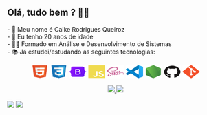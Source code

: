 ## Olá, tudo bem ? 👨‍💻
<div style="display: inline_block">
  - 🧙‍ Meu nome é Caike Rodrigues Queiroz <br>
  - 🎂 Eu tenho 20 anos de idade <br>
  - 👨‍🎓 Formado em Análise e Desenvolvimento de Sistemas <br>
  - 📚 Já estudei/estudando as seguintes tecnologias: <br><br>
  <div align="center">
    <img align="center" alt="Caike-QueirozHTML" height="30" width="40" src="https://raw.githubusercontent.com/devicons/devicon/master/icons/html5/html5-original.svg">
    <img align="center" alt="Caike-QueirozCSS" height="30" width="40" src="https://raw.githubusercontent.com/devicons/devicon/master/icons/css3/css3-original.svg">
  <img align="center" alt="Caike-QueirozBoostrap" height="30" width="40" src="https://raw.githubusercontent.com/devicons/devicon/master/icons/bootstrap/bootstrap-original.svg">
    <img align="center" alt="Caike-QueirozJs" height="30" width="40" src="https://raw.githubusercontent.com/devicons/devicon/master/icons/javascript/javascript-plain.svg">
    <img align="center" alt="Caike-QueirozSass" height="30" width="40" src="https://raw.githubusercontent.com/devicons/devicon/master/icons/sass/sass-original.svg">
    <img align="center" alt="Caike-Queirozvscode" height="30" width="40" src="https://github.com/devicons/devicon/blob/master/icons/vscode/vscode-original.svg">
    <img align="center" alt="Caike-Queiroznodejs" height="30" width="40" src="https://github.com/devicons/devicon/blob/master/icons/nodejs/nodejs-original.svg">
    <img align="center" alt="Caike-Queirozgithub" height="30" width="40" src="https://github.com/devicons/devicon/blob/master/icons/github/github-original.svg">
    <img align="center" alt="Caike-Queirozgit" height="30" width="40" src="https://github.com/devicons/devicon/blob/master/icons/git/git-original.svg"></div>
</div>
<br>
<div align="center">
  <a href="https://github.com/Caike-Queiroz">
  <img height="180em" src="https://github-readme-stats.vercel.app/api?username=Caike-Queiroz&show_icons=true&theme=discord_old_blurple&include_all_commits=true&count_private=true"/>
<img height="180em" src="https://github-readme-stats.vercel.app/api/top-langs/?username=Caike-Queiroz&layout=compact&langs_count=7&theme=discord_old_blurple"/>
</div>
<div><br>
  <a href="mailto:caikerodriguesqueiroz@gmail.com" target="_blank"><img src="https://img.shields.io/badge/Gmail-D14836?style=for-the-badge&logo=gmail&logoColor=white"></img></a>
  <a href="https://www.linkedin.com/in/caike-rodrigues-queiroz-1a36ba222/" target="_blank"><img src="https://img.shields.io/badge/LinkedIn-0077B5?style=for-the-badge&logo=linkedin&logoColor=white"></a>
</div>
